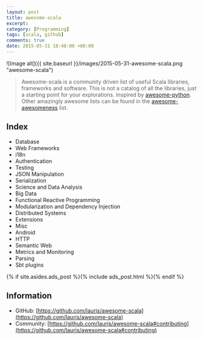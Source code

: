 ```yaml
---
layout: post
title: awesome-scala
excerpt:
category: [Programming]
tags: [scala, github]
comments: true
date: 2015-05-31 18:48:00 +00:00
---
```


![Image alt]({{ site.baseurl }}/images/2015-05-31-awesome-scala.png "awesome-scala")

>Awesome-scala is a community driven list of useful Scala libraries, frameworks and software. 
This is not a catalog of all the libraries, just a starting point for your explorations. 
Inspired by [awesome-python](https://github.com/vinta/awesome-python). Other amazingly 
awesome lists can be found in the [awesome-awesomeness](https://github.com/bayandin/awesome-awesomeness) list.

<!-- more -->

## Index

- Database
- Web Frameworks
- i18n
- Authentication
- Testing
- JSON Manipulation
- Serialization
- Science and Data Analysis
- Big Data
- Functional Reactive Programming
- Modularization and Dependency Injection
- Distributed Systems
- Extensions
- Misc
- Android
- HTTP
- Semantic Web
- Metrics and Monitoring
- Parsing
- Sbt plugins

{% if site.asides.ads_post    %}{% include ads_post.html      %}{% endif %}

## Information

- GitHub: [https://github.com/lauris/awesome-scala](https://github.com/lauris/awesome-scala)
- Community: [https://github.com/lauris/awesome-scala#contributing](https://github.com/lauris/awesome-scala#contributing)
